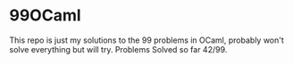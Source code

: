 # 99OCaml
This repo is just my solutions to the 99 problems in OCaml, probably won't solve everything but will try.
Problems Solved so far 42/99. 
